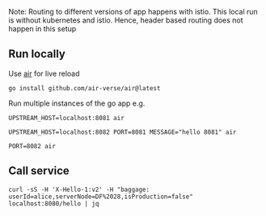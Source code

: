 Note: Routing to different versions of app happens with istio.
This local run is without kubernetes and istio.
Hence, header based routing does not happen in this setup

## Run locally

Use [air](https://github.com/air-verse/air) for live reload

```
go install github.com/air-verse/air@latest
```

Run multiple instances of the go app e.g.

```
UPSTREAM_HOST=localhost:8081 air
```

```
UPSTREAM_HOST=localhost:8082 PORT=8081 MESSAGE="hello 8081" air
```

```
PORT=8082 air
```

## Call service

```
curl -sS -H 'X-Hello-1:v2' -H "baggage: userId=alice,serverNode=DF%2028,isProduction=false" localhost:8080/hello | jq
```
